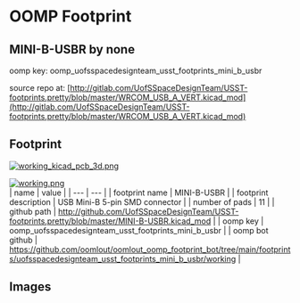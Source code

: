 # OOMP Footprint  
## MINI-B-USBR  by none  
  
oomp key: oomp_uofsspacedesignteam_usst_footprints_mini_b_usbr  
  
source repo at: [http://gitlab.com/UofSSpaceDesignTeam/USST-footprints.pretty/blob/master/WRCOM_USB_A_VERT.kicad_mod](http://gitlab.com/UofSSpaceDesignTeam/USST-footprints.pretty/blob/master/WRCOM_USB_A_VERT.kicad_mod)  
## Footprint  
  
[![working_kicad_pcb_3d.png](working_kicad_pcb_3d_600.png)](working_kicad_pcb_3d.png)  
  
[![working.png](working_600.png)](working.png)  
| name | value | 
| --- | --- | 
| footprint name | MINI-B-USBR | 
| footprint description | USB Mini-B 5-pin SMD connector | 
| number of pads | 11 | 
| github path | http://github.com/UofSSpaceDesignTeam/USST-footprints.pretty/blob/master/MINI-B-USBR.kicad_mod | 
| oomp key | oomp_uofsspacedesignteam_usst_footprints_mini_b_usbr | 
| oomp bot github | https://github.com/oomlout/oomlout_oomp_footprint_bot/tree/main/footprints/uofsspacedesignteam_usst_footprints_mini_b_usbr/working | 
## Images  
